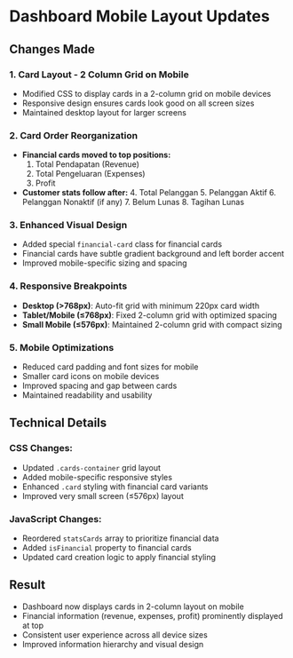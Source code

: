 # Dashboard Mobile Layout Updates

## Changes Made

### 1. **Card Layout - 2 Column Grid on Mobile**
- Modified CSS to display cards in a 2-column grid on mobile devices
- Responsive design ensures cards look good on all screen sizes
- Maintained desktop layout for larger screens

### 2. **Card Order Reorganization**
- **Financial cards moved to top positions:**
  1. Total Pendapatan (Revenue)
  2. Total Pengeluaran (Expenses) 
  3. Profit
- **Customer stats follow after:**
  4. Total Pelanggan
  5. Pelanggan Aktif
  6. Pelanggan Nonaktif (if any)
  7. Belum Lunas
  8. Tagihan Lunas

### 3. **Enhanced Visual Design**
- Added special `financial-card` class for financial cards
- Financial cards have subtle gradient background and left border accent
- Improved mobile-specific sizing and spacing

### 4. **Responsive Breakpoints**
- **Desktop (>768px)**: Auto-fit grid with minimum 220px card width
- **Tablet/Mobile (≤768px)**: Fixed 2-column grid with optimized spacing
- **Small Mobile (≤576px)**: Maintained 2-column grid with compact sizing

### 5. **Mobile Optimizations**
- Reduced card padding and font sizes for mobile
- Smaller card icons on mobile devices
- Improved spacing and gap between cards
- Maintained readability and usability

## Technical Details

### CSS Changes:
- Updated `.cards-container` grid layout
- Added mobile-specific responsive styles
- Enhanced `.card` styling with financial card variants
- Improved very small screen (≤576px) layout

### JavaScript Changes:
- Reordered `statsCards` array to prioritize financial data
- Added `isFinancial` property to financial cards
- Updated card creation logic to apply financial styling

## Result
- Dashboard now displays cards in 2-column layout on mobile
- Financial information (revenue, expenses, profit) prominently displayed at top
- Consistent user experience across all device sizes
- Improved information hierarchy and visual design
